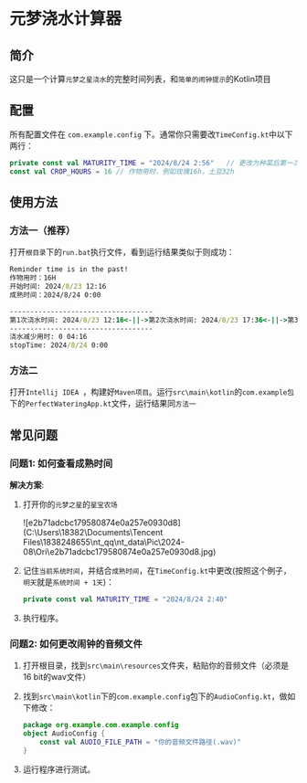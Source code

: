  # 元梦浇水计算器

##  简介

这只是一个计算`元梦之星浇水`的完整时间列表，和`简单的闹钟提示`的Kotlin项目

## 配置

所有配置文件在 `com.example.config` 下。通常你只需要改`TimeConfig.kt`中以下两行：

```kotlin
private const val MATURITY_TIME = "2024/8/24 2:56"   // 更改为种菜后第一次浇水的成熟时间
const val CROP_HOURS = 16 // 作物用时，例如玫瑰16h，土豆32h
```

## 使用方法

### 方法一（推荐）

打开`根目录`下的`run.bat`执行文件，看到运行结果类似于则成功：

```bat
Reminder time is in the past!
作物用时：16H
开始时间: 2024/8/23 12:16
成熟时间：2024/8/24 0:00

-----------------------------------
第1次浇水时间: 2024/8/23 12:16<-||->第2次浇水时间: 2024/8/23 17:36<-||->第3次浇水时间: 2024/8/23 22:56<-||->第4次浇水时 间: 2024/8/24 0:00
-----------------------------------
浇水减少用时: 0 04:16
stopTime: 2024/8/24 0:00

```

### 方法二

打开`Intellij IDEA `，构建好`Maven项目`。运行`src\main\kotlin`的`com.example包`下的`PerfectWateringApp.kt`文件，运行结果同`方法一`

## 常见问题

### 问题1: 如何查看成熟时间

**解决方案**:

1. 打开你的`元梦之星`的`星宝农场`

   ![e2b71adcbc179580874e0a257e0930d8](C:\Users\18382\Documents\Tencent Files\1838248655\nt_qq\nt_data\Pic\2024-08\Ori\e2b71adcbc179580874e0a257e0930d8.jpg)

2. 记住`当前系统时间`，并结合`成熟时间`，在`TimeConfig.kt`中更改(按照这个例子，`明天`就是`系统时间 + 1天`)：

   ``` kotlin
   private const val MATURITY_TIME = "2024/8/24 2:40"

3. 执行程序。

   

### 问题2: 如何更改闹钟的音频文件

1. 打开根目录，找到`src\main\resources`文件夹，粘贴你的音频文件（必须是 16 bit的wav文件）

2. 找到`src\main\kotlin`下的`com.example.config`包下的`AudioConfig.kt`，做如下修改：

   ```kotlin
   package org.example.com.example.config
   object AudioConfig {
       const val AUDIO_FILE_PATH = "你的音频文件路径(.wav)"
   }
   ```

3. 运行程序进行测试。

